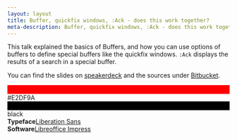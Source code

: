 ```yaml
---
layout: layout
title: Buffer, quickfix windows, :Ack - does this work together?
meta-description: Buffer, quickfix windows, :Ack - does this work together? was held by Matthias Günther on the 2nd vimberlin meetup
---
```


This talk explained the basics of Buffers, and how you can use options of buffers to define special buffers like the quickfix windows. `:Ack` displays the results of a search in a special buffer.


<script async class="speakerdeck-embed" data-id="506541974725720002044e05" data-ratio="1.33333333333333" src="//speakerdeck.com/assets/embed.js"></script>


You can find the slides on [speakerdeck](https://speakerdeck.com/u/wikimatze/p/buffer-quickfix-windows-ack-does-this-work-together) and the sources under [Bitbucket](https://bitbucket.org/wikimatze/presentations/src/2766a30efce0).


<section class="style">
  <div class="color" style="border-top: 20px solid rgb(255, 0, 0)">#E2DF9A</div>
  <div class="color" style="border-top: 20px solid black">black</div>
  <div class="typeface"><b>Typeface</b><a href="http://www.dafont.com/liberation-sans.font/">Liberation Sans</a></div>
  <div class="typeface"><b>Software</b><a href="http://www.libreoffice.org/">Libreoffice Impress</a></div>
  <div class="clear"></div>
</section>


